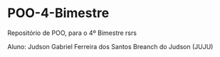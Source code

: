 # POO-4-Bimestre
Repositório de POO, para o 4º Bimestre rsrs

Aluno: Judson Gabriel Ferreira dos Santos
Breanch do Judson (JUJU)
